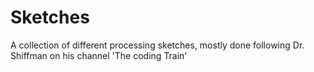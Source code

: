 # Sketches
A collection of different processing sketches, mostly done following Dr. Shiffman on his channel 'The coding Train'
